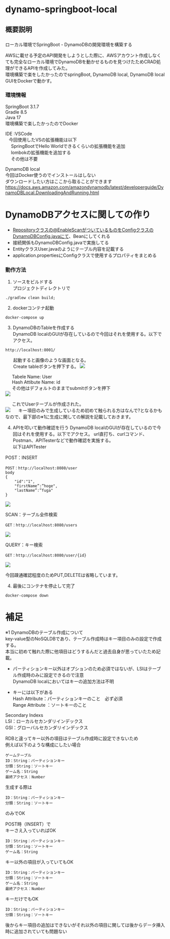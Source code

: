 # dynamo-springboot-local

## 概要説明

### 
ローカル環境でSpringBoot - DynamoDBの開発環境を構築する

AWSに載せる予定のAPI開発をしようとした際に、AWSアカウント作成しなくても完全なローカル環境でDynamoDBを動かせるものを見つけたためCRAD処理ができるAPIを作成してみた。  
環境構築で楽をしたかったのでspringBoot, DynamoDB local, DynamoDB local GUIをDockerで動かす。  

### 環境情報  
SpringBoot 3.1.7  
Gradle 8.5  
Java 17  
環境構築で楽したかったのでDocker  

IDE :VSCode  
&ensp; 今回使用したVSの拡張機能は以下  
&ensp;&ensp; SpringBootでHello Worldできるくらいの拡張機能を追加  
&ensp;&ensp; lombokの拡張機能を追加する  
&ensp;&ensp; その他は不要  

DynamoDB local  
今回はDocker使うのでインストールはしない  
ダウンロードしたい方はここから取ることができます  
https://docs.aws.amazon.com/amazondynamodb/latest/developerguide/DynamoDBLocal.DownloadingAndRunning.html

# DynamoDBアクセスに関しての作り
- Repositoryクラスの@EnableScanがついているものをConfigクラスのDynamoDBConfig.javaにて、Beanにしてくれる  
- 接続関係もDynamoDBConfig.javaで実施してる  
- EntityクラスUser.javaのようにテーブル内容を記載する  
- application.propertiesにConfigクラスで使用するプロパティをまとめる  

### 動作方法
1. ソースをビルドする  
プロジェクトディレクトリで
```
./gradlew clean build;
```
2. dockerコンテナ起動
```
docker-compose up
```
3.  DynamoDBのTableを作成する  
DynamoDB localのGUIが存在しているので今回はそれを使用する。以下でアクセス。
```
http://localhost:8001/
```  
&ensp;&ensp;&ensp;
起動すると画像のような画面となる。  
&ensp;&ensp;&ensp;
Create tableボタンを押下する。
<img src="image/dynamodb_local1.png">

&ensp;&ensp;&ensp;Tabele Name: User  
&ensp;&ensp;&ensp;Hash Attibute Name: id  
&ensp;&ensp;&ensp;その他はデフォルトのままでsubmitボタンを押下  
<img src="image/dynamodb_local2.png">


&ensp;&ensp;&ensp;これでUserテーブルが作成された。  
<img src="image/dynamodb_local3.png">
&ensp;&ensp;&ensp;キー項目のみで生成しているため初めて触られる方はなんで?となるかもなので、最下部の※1に生成に関しての解説を記載しておきます。  

4.  APIを叩いて動作確認を行う
DynamoDB localのGUIが存在しているので今回はそれを使用する。以下でアクセス。
url直打ち、curlコマンド、Postman、APITesterなどで動作確認を実施する。  
以下はAPITester  

POST：INSERT
```
POST：http://localhost:8080/user  
body 
{
    "id":"1",
    "firstName”:”hoge",
    "lastName”:”fuga"  
}
```
<img src="image/post.png">

SCAN：テーブル全件検索
```
GET：http://localhost:8080/users  
```

<img src="image/scan.png">

QUERY：キー検索
```
GET：http://localhost:8080/user/{id}  
```

<img src="image/query.png">

今回疎通確認程度のためPUT,DELETEは省略しています。

4.  最後にコンテナを停止して完了
```
docker-compose down 
```


# 補足
※1 DynamoDBのテーブル作成について  
key-value型のNoSQLDBであり、テーブル作成時はキー項目のみの設定で作成する。  
本当に初めて触れた際に他項目はどうするんだと過去自身が思っていたため記載。  

- パーティションキー以外はオプションのため必須ではないが、LSIはテーブル作成時のみに設定できるので注意  
DynamoDB localにおいてはキーの追加方法は不明

- キーには以下がある  
Hash Attribute：パーティションキーのこと　必ず必須  
Range Attribute ：ソートキーのこと

Secondary Indexs  
LSI：ローカルセカンダリインデックス  
GSI：グローバルセカンダリインデックス  

RDBと違ってキー以外の項目はテーブル作成時に設定できないため  
例えば以下のような構成にしたい場合  
```
ゲームテーブル
ID：String：パーティションキー  
分類：String：ソートキー  
ゲーム名：String  
最終アクセス：Number  
```
生成する際は  
```
ID：String：パーティションキー
分類：String：ソートキー
```
のみでOK  

POST時（INSERT）で  
キーさえ入っていればOK
```
ID：String：パーティションキー
分類：String：ソートキー
ゲーム名：String
```
キー以外の項目が入っていてもOK
```
ID：String：パーティションキー
分類：String：ソートキー
ゲーム名：String
最終アクセス：Number
```
キーだけでもOK
```
ID：String：パーティションキー
分類：String：ソートキー
```

後からキー項目の追加はできないがそれ以外の項目に関しては後からデータ挿入時に追加されていても問題ない  


